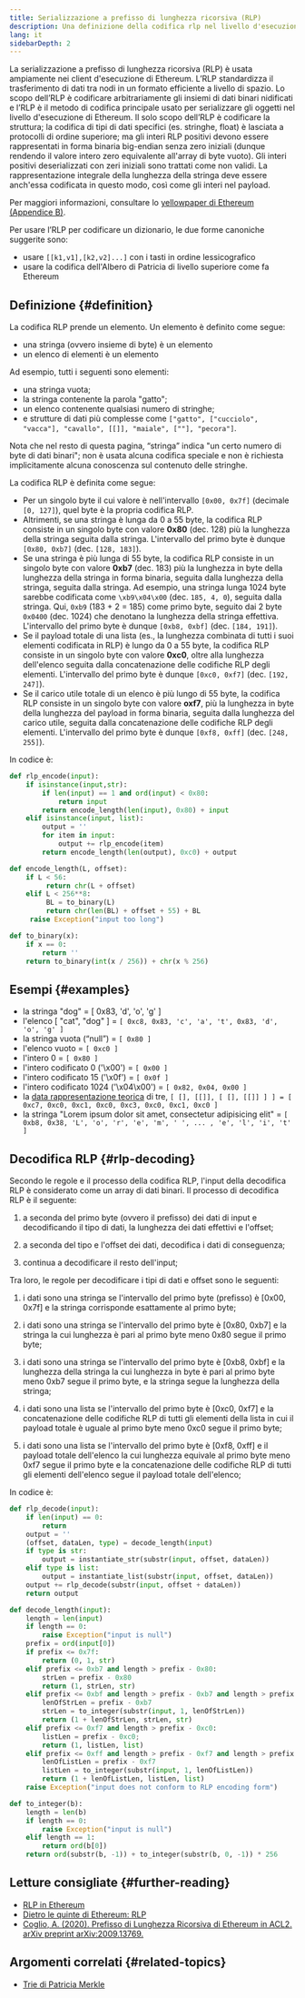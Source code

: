 ```yaml
---
title: Serializzazione a prefisso di lunghezza ricorsiva (RLP)
description: Una definizione della codifica rlp nel livello d'esecuzione di Ethereum.
lang: it
sidebarDepth: 2
---
```


La serializzazione a prefisso di lunghezza ricorsiva (RLP) è usata ampiamente nei client d'esecuzione di Ethereum. L’RLP standardizza il trasferimento di dati tra nodi in un formato efficiente a livello di spazio. Lo scopo dell’RLP è codificare arbitrariamente gli insiemi di dati binari nidificati e l’RLP è il metodo di codifica principale usato per serializzare gli oggetti nel livello d'esecuzione di Ethereum. Il solo scopo dell’RLP è codificare la struttura; la codifica di tipi di dati specifici (es. stringhe, float) è lasciata a protocolli di ordine superiore; ma gli interi RLP positivi devono essere rappresentati in forma binaria big-endian senza zero iniziali (dunque rendendo il valore intero zero equivalente all'array di byte vuoto). Gli interi positivi deserializzati con zeri iniziali sono trattati come non validi. La rappresentazione integrale della lunghezza della stringa deve essere anch'essa codificata in questo modo, così come gli interi nel payload.

Per maggiori informazioni, consultare lo [yellowpaper di Ethereum (Appendice B)](https://ethereum.github.io/yellowpaper/paper.pdf#page=19).

Per usare l’RLP per codificare un dizionario, le due forme canoniche suggerite sono:

- usare `[[k1,v1],[k2,v2]...]` con i tasti in ordine lessicografico
- usare la codifica dell'Albero di Patricia di livello superiore come fa Ethereum

## Definizione {#definition}

La codifica RLP prende un elemento. Un elemento è definito come segue:

- una stringa (ovvero insieme di byte) è un elemento
- un elenco di elementi è un elemento

Ad esempio, tutti i seguenti sono elementi:

- una stringa vuota;
- la stringa contenente la parola "gatto";
- un elenco contenente qualsiasi numero di stringhe;
- e strutture di dati più complesse come `["gatto", ["cucciolo", "vacca"], "cavallo", [[]], "maiale", [""], "pecora"]`.

Nota che nel resto di questa pagina, “stringa” indica "un certo numero di byte di dati binari"; non è usata alcuna codifica speciale e non è richiesta implicitamente alcuna conoscenza sul contenuto delle stringhe.

La codifica RLP è definita come segue:

- Per un singolo byte il cui valore è nell'intervallo `[0x00, 0x7f]` (decimale `[0, 127]`), quel byte è la propria codifica RLP.
- Altrimenti, se una stringa è lunga da 0 a 55 byte, la codifica RLP consiste in un singolo byte con valore **0x80** (dec. 128) più la lunghezza della stringa seguita dalla stringa. L'intervallo del primo byte è dunque `[0x80, 0xb7]` (dec. `[128, 183]`).
- Se una stringa è più lunga di 55 byte, la codifica RLP consiste in un singolo byte con valore **0xb7** (dec. 183) più la lunghezza in byte della lunghezza della stringa in forma binaria, seguita dalla lunghezza della stringa, seguita dalla stringa. Ad esempio, una stringa lunga 1024 byte sarebbe codificata come `\xb9\x04\x00` (dec. `185, 4, 0`), seguita dalla stringa. Qui, `0xb9` (183 + 2 = 185) come primo byte, seguito dai 2 byte `0x0400` (dec. 1024) che denotano la lunghezza della stringa effettiva. L'intervallo del primo byte è dunque `[0xb8, 0xbf]` (dec. `[184, 191]`).
- Se il payload totale di una lista (es., la lunghezza combinata di tutti i suoi elementi codificata in RLP) è lungo da 0 a 55 byte, la codifica RLP consiste in un singolo byte con valore **0xc0**, oltre alla lunghezza dell'elenco seguita dalla concatenazione delle codifiche RLP degli elementi. L'intervallo del primo byte è dunque `[0xc0, 0xf7]` (dec. `[192, 247]`).
- Se il carico utile totale di un elenco è più lungo di 55 byte, la codifica RLP consiste in un singolo byte con valore **oxf7**, più la lunghezza in byte della lunghezza del payload in forma binaria, seguita dalla lunghezza del carico utile, seguita dalla concatenazione delle codifiche RLP degli elementi. L'intervallo del primo byte è dunque `[0xf8, 0xff]` (dec. `[248, 255]`).

In codice è:

```python
def rlp_encode(input):
    if isinstance(input,str):
        if len(input) == 1 and ord(input) < 0x80:
            return input
        return encode_length(len(input), 0x80) + input
    elif isinstance(input, list):
        output = ''
        for item in input:
            output += rlp_encode(item)
        return encode_length(len(output), 0xc0) + output

def encode_length(L, offset):
    if L < 56:
         return chr(L + offset)
    elif L < 256**8:
         BL = to_binary(L)
         return chr(len(BL) + offset + 55) + BL
     raise Exception("input too long")

def to_binary(x):
    if x == 0:
        return ''
    return to_binary(int(x / 256)) + chr(x % 256)
```

## Esempi {#examples}

- la stringa "dog" = [ 0x83, 'd', 'o', 'g' ]
- l'elenco [ "cat", "dog" ] = `[ 0xc8, 0x83, 'c', 'a', 't', 0x83, 'd', 'o', 'g' ]`
- la stringa vuota (“null”) = `[ 0x80 ]`
- l'elenco vuoto = `[ 0xc0 ]`
- l'intero 0 = `[ 0x80 ]`
- l'intero codificato 0 ('\\x00') = `[ 0x00 ]`
- l'intero codificato 15 ('\\x0f') = `[ 0x0f ]`
- l'intero codificato 1024 ('\\x04\\x00') = `[ 0x82, 0x04, 0x00 ]`
- la [data rappresentazione teorica](http://en.wikipedia.org/wiki/Set-theoretic_definition_of_natural_numbers) di tre, `[ [], [[]], [ [], [[]] ] ] = [ 0xc7, 0xc0, 0xc1, 0xc0, 0xc3, 0xc0, 0xc1, 0xc0 ]`
- la stringa "Lorem ipsum dolor sit amet, consectetur adipisicing elit" = `[ 0xb8, 0x38, 'L', 'o', 'r', 'e', 'm', ' ', ... , 'e', 'l', 'i', 't' ]`

## Decodifica RLP {#rlp-decoding}

Secondo le regole e il processo della codifica RLP, l'input della decodifica RLP è considerato come un array di dati binari. Il processo di decodifica RLP è il seguente:

1.  a seconda del primo byte (ovvero il prefisso) dei dati di input e decodificando il tipo di dati, la lunghezza dei dati effettivi e l'offset;

2.  a seconda del tipo e l'offset dei dati, decodifica i dati di conseguenza;

3.  continua a decodificare il resto dell'input;

Tra loro, le regole per decodificare i tipi di dati e offset sono le seguenti:

1.  i dati sono una stringa se l'intervallo del primo byte (prefisso) è [0x00, 0x7f] e la stringa corrisponde esattamente al primo byte;

2.  i dati sono una stringa se l'intervallo del primo byte è [0x80, 0xb7] e la stringa la cui lunghezza è pari al primo byte meno 0x80 segue il primo byte;

3.  i dati sono una stringa se l'intervallo del primo byte è [0xb8, 0xbf] e la lunghezza della stringa la cui lunghezza in byte è pari al primo byte meno 0xb7 segue il primo byte, e la stringa segue la lunghezza della stringa;

4.  i dati sono una lista se l'intervallo del primo byte è [0xc0, 0xf7] e la concatenazione delle codifiche RLP di tutti gli elementi della lista in cui il payload totale è uguale al primo byte meno 0xc0 segue il primo byte;

5.  i dati sono una lista se l'intervallo del primo byte è [0xf8, 0xff] e il payload totale dell'elenco la cui lunghezza equivale al primo byte meno 0xf7 segue il primo byte e la concatenazione delle codifiche RLP di tutti gli elementi dell'elenco segue il payload totale dell'elenco;

In codice è:

```python
def rlp_decode(input):
    if len(input) == 0:
        return
    output = ''
    (offset, dataLen, type) = decode_length(input)
    if type is str:
        output = instantiate_str(substr(input, offset, dataLen))
    elif type is list:
        output = instantiate_list(substr(input, offset, dataLen))
    output += rlp_decode(substr(input, offset + dataLen))
    return output

def decode_length(input):
    length = len(input)
    if length == 0:
        raise Exception("input is null")
    prefix = ord(input[0])
    if prefix <= 0x7f:
        return (0, 1, str)
    elif prefix <= 0xb7 and length > prefix - 0x80:
        strLen = prefix - 0x80
        return (1, strLen, str)
    elif prefix <= 0xbf and length > prefix - 0xb7 and length > prefix - 0xb7 + to_integer(substr(input, 1, prefix - 0xb7)):
        lenOfStrLen = prefix - 0xb7
        strLen = to_integer(substr(input, 1, lenOfStrLen))
        return (1 + lenOfStrLen, strLen, str)
    elif prefix <= 0xf7 and length > prefix - 0xc0:
        listLen = prefix - 0xc0;
        return (1, listLen, list)
    elif prefix <= 0xff and length > prefix - 0xf7 and length > prefix - 0xf7 + to_integer(substr(input, 1, prefix - 0xf7)):
        lenOfListLen = prefix - 0xf7
        listLen = to_integer(substr(input, 1, lenOfListLen))
        return (1 + lenOfListLen, listLen, list)
    raise Exception("input does not conform to RLP encoding form")

def to_integer(b):
    length = len(b)
    if length == 0:
        raise Exception("input is null")
    elif length == 1:
        return ord(b[0])
    return ord(substr(b, -1)) + to_integer(substr(b, 0, -1)) * 256
```

## Letture consigliate {#further-reading}

- [RLP in Ethereum](https://medium.com/coinmonks/data-structure-in-ethereum-episode-1-recursive-length-prefix-rlp-encoding-decoding-d1016832f919)
- [Dietro le quinte di Ethereum: RLP](https://medium.com/coinmonks/ethereum-under-the-hood-part-3-rlp-decoding-df236dc13e58)
- [Coglio, A. (2020). Prefisso di Lunghezza Ricorsiva di Ethereum in ACL2. arXiv preprint arXiv:2009.13769.](https://arxiv.org/abs/2009.13769)

## Argomenti correlati {#related-topics}

- [Trie di Patricia Merkle](/developers/docs/data-structures-and-encoding/patricia-merkle-trie)
